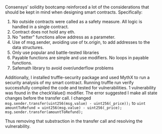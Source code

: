 Consensys' solidity bootcamp reinforced a lot of the considerations that should be kept in mind when designing smart contracts. Specifically:
1. No outside contracts were called as a safety measure. All logic is handled in a single contract. 
2. Contract does not hold any eth.
3. No "setter" functions allow address as a parameter. 
4. Use of msg.sender, avoiding use of tx.origin, to add addresses to the data structures.
5. Only use popular and battle-tested libraries
6. Payable functions are simple and use modifiers. No loops in payable functions.
7. Safemath library to avoid over/underflow problems

Additionally, I installed truffle-security package and used MythX to run a security analysis of my smart contract.
Running truffle run verify successfully compiled the code and tested for vulnerabilities. 
1 vulnerability was found in the checkValue() modifier. The error suggested I make all state changes before the transfer call.
I changed 
`msg.sender.transfer(uint256(msg.value) - uint256(_price));`
to
`uint amountToRefund = uint256(msg.value) - uint256(_price);`
`msg.sender.transfer(amountToRefund);`

Thus removing that substraction in the transfer call and resolving the vulnerability.